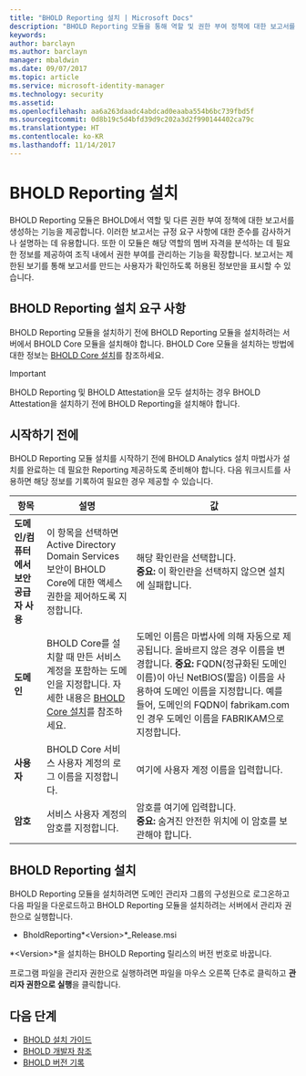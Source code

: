 ```yaml
---
title: "BHOLD Reporting 설치 | Microsoft Docs"
description: "BHOLD Reporting 모듈을 통해 역할 및 권한 부여 정책에 대한 보고서를 생성할 수 있습니다."
keywords: 
author: barclayn
ms.author: barclayn
manager: mbaldwin
ms.date: 09/07/2017
ms.topic: article
ms.service: microsoft-identity-manager
ms.technology: security
ms.assetid: 
ms.openlocfilehash: aa6a263daadc4abdcad0eaaba554b6bc739fbd5f
ms.sourcegitcommit: 0d8b19c5d4bfd39d9c202a3d2f990144402ca79c
ms.translationtype: HT
ms.contentlocale: ko-KR
ms.lasthandoff: 11/14/2017
---
```

# <a name="bhold-reporting-installation"></a>BHOLD Reporting 설치

BHOLD Reporting 모듈은 BHOLD에서 역할 및 다른 권한 부여 정책에 대한 보고서를 생성하는 기능을 제공합니다. 이러한 보고서는 규정 요구 사항에 대한 준수를 감사하거나 설명하는 데 유용합니다. 또한 이 모듈은 해당 역할의 멤버 자격을 분석하는 데 필요한 정보를 제공하여 조직 내에서 권한 부여를 관리하는 기능을 확장합니다. 보고서는 제한된 보기를 통해 보고서를 만드는 사용자가 확인하도록 허용된 정보만을 표시할 수 있습니다.

## <a name="bhold-reporting-installation-requirements"></a>BHOLD Reporting 설치 요구 사항

BHOLD Reporting 모듈을 설치하기 전에 BHOLD Reporting 모듈을 설치하려는 서버에서 BHOLD Core 모듈을 설치해야 합니다. BHOLD Core 모듈을 설치하는 방법에 대한 정보는 [BHOLD Core 설치](https://technet.microsoft.com/en-us/library/jj134095(v=ws.10).aspx)를 참조하세요.

>[!IMPORTANT]
BHOLD Reporting 및 BHOLD Attestation을 모두 설치하는 경우 BHOLD Attestation을 설치하기 전에 BHOLD Reporting을 설치해야 합니다.

## <a name="before-you-begin"></a>시작하기 전에

BHOLD Reporting 모듈 설치를 시작하기 전에 BHOLD Analytics 설치 마법사가 설치를 완료하는 데 필요한 Reporting 제공하도록 준비해야 합니다. 다음 워크시트를 사용하면 해당 정보를 기록하여 필요한 경우 제공할 수 있습니다.

| **항목**                                    | **설명**                                                                                                                                                                                                           | **값**                                                                                                                                                                                                                                                                                                            |
|---------------------------------------------|---------------------------------------------------------------------------------------------------------------------------------------------------------------------------------------------------------------------------|----------------------------------------------------------------------------------------------------------------------------------------------------------------------------------------------------------------------------------------------------------------------------------------------------------------------|
| **도메인/컴퓨터에서 보안 공급자 사용** | 이 항목을 선택하면 Active Directory Domain Services 보안이 BHOLD Core에 대한 액세스 권한을 제어하도록 지정합니다.                                                                                                                | 해당 확인란을 선택합니다. </br>**중요:** 이 확인란을 선택하지 않으면 설치에 실패합니다.                                                                                                                                                                                                                   |
| **도메인**                                  | BHOLD Core를 설치할 때 만든 서비스 계정을 포함하는 도메인을 지정합니다. 자세한 내용은 [BHOLD Core 설치](https://technet.microsoft.com/en-us/library/jj134095(v=ws.10).aspx)를 참조하세요. | 도메인 이름은 마법사에 의해 자동으로 제공됩니다. 올바르지 않은 경우 이름을 변경합니다. **중요:** FQDN(정규화된 도메인 이름)이 아닌 NetBIOS(짧음) 이름을 사용하여 도메인 이름을 지정합니다. 예를 들어, 도메인의 FQDN이 fabrikam.com인 경우 도메인 이름을 FABRIKAM으로 지정합니다. |
| **사용자**                                    | BHOLD Core 서비스 사용자 계정의 로그 이름을 지정합니다.                                                                                                                                                          | 여기에 사용자 계정 이름을 입력합니다.                                                                                                                                                                                                                                                                                    |
| **암호**                                | 서비스 사용자 계정의 암호를 지정합니다.                                                                                                                                                                       | 암호를 여기에 입력합니다. </br>**중요:** 숨겨진 안전한 위치에 이 암호를 보관해야 합니다.                                                                                                                                                                                                                  |

## <a name="bhold-reporting-installation"></a>BHOLD Reporting 설치

BHOLD Reporting 모듈을 설치하려면 도메인 관리자 그룹의 구성원으로 로그온하고 다음 파일을 다운로드하고 BHOLD Reporting 모듈을 설치하려는 서버에서 관리자 권한으로 실행합니다.

- BholdReporting*\<Version\>*\_Release.msi

*\<Version\>*을 설치하는 BHOLD Reporting 릴리스의 버전 번호로 바꿉니다.

프로그램 파일을 관리자 권한으로 실행하려면 파일을 마우스 오른쪽 단추로 클릭하고 **관리자 권한으로 실행**을 클릭합니다.

## <a name="next-steps"></a>다음 단계

- [BHOLD 설치 가이드](bhold-installation-guide.md)
- [BHOLD 개발자 참조](../reference/mim2016-bhold-developer-reference.md)
- [BHOLD 버전 기록](../reference/version-bhold-history.md)